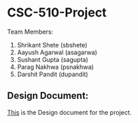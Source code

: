 # CSC-510-Project

Team Members:
1. Shrikant Shete (sbshete)
2. Aayush Agarwal (asagarwa)
3. Sushant Gupta (sagupta)
4. Parag Nakhwa (psnakhwa)
5. Darshit Pandit (dupandit)

## Design Document:

[This](https://github.ncsu.edu/sbshete/CSC-510-Project/blob/master/DESIGN.md) is the Design document for the project.
